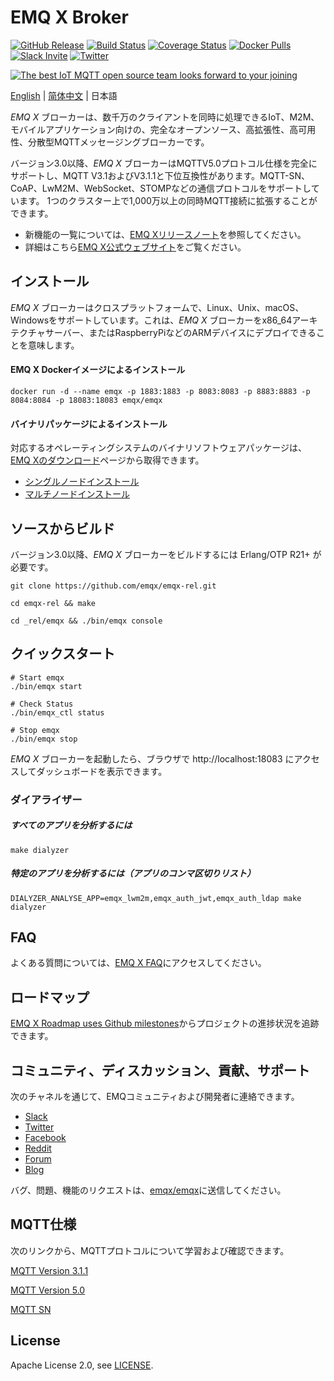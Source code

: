 # EMQ X Broker

[![GitHub Release](https://img.shields.io/github/release/emqx/emqx?color=brightgreen)](https://github.com/emqx/emqx/releases)
[![Build Status](https://travis-ci.org/emqx/emqx.svg)](https://travis-ci.org/emqx/emqx)
[![Coverage Status](https://coveralls.io/repos/github/emqx/emqx/badge.svg)](https://coveralls.io/github/emqx/emqx)
[![Docker Pulls](https://img.shields.io/docker/pulls/emqx/emqx)](https://hub.docker.com/r/emqx/emqx)
[![Slack Invite](<https://slack-invite.emqx.io/badge.svg>)](https://slack-invite.emqx.io)
[![Twitter](https://img.shields.io/badge/Twitter-EMQ%20X-1DA1F2?logo=twitter)](https://twitter.com/emqtt)

[![The best IoT MQTT open source team looks forward to your joining](https://www.emqx.io/static/img/github_readme_en_bg.png)](https://www.emqx.io/careers)

[English](./README.md) | [简体中文](./README-CN.md) | 日本語

*EMQ X* ブローカーは、数千万のクライアントを同時に処理できるIoT、M2M、モバイルアプリケーション向けの、完全なオープンソース、高拡張性、高可用性、分散型MQTTメッセージングブローカーです。

バージョン3.0以降、*EMQ X* ブローカーはMQTTV5.0プロトコル仕様を完全にサポートし、MQTT V3.1およびV3.1.1と下位互換性があります。MQTT-SN、CoAP、LwM2M、WebSocket、STOMPなどの通信プロトコルをサポートしています。 1つのクラスター上で1,000万以上の同時MQTT接続に拡張することができます。

- 新機能の一覧については、[EMQ Xリリースノート](https://github.com/emqx/emqx/releases)を参照してください。
- 詳細はこちら[EMQ X公式ウェブサイト](https://www.emqx.io/)をご覧ください。

## インストール

*EMQ X* ブローカーはクロスプラットフォームで、Linux、Unix、macOS、Windowsをサポートしています。これは、*EMQ X* ブローカーをx86_64アーキテクチャサーバー、またはRaspberryPiなどのARMデバイスにデプロイできることを意味します。

#### EMQ X Dockerイメージによるインストール

```
docker run -d --name emqx -p 1883:1883 -p 8083:8083 -p 8883:8883 -p 8084:8084 -p 18083:18083 emqx/emqx
```

#### バイナリパッケージによるインストール

対応するオペレーティングシステムのバイナリソフトウェアパッケージは、[EMQ Xのダウンロード](https://www.emqx.io/downloads)ページから取得できます。

- [シングルノードインストール](https://docs.emqx.io/broker/latest/en/getting-started/installation.html)
- [マルチノードインストール](https://docs.emqx.io/broker/latest/en/advanced/cluster.html)

## ソースからビルド

バージョン3.0以降、*EMQ X* ブローカーをビルドするには Erlang/OTP R21+ が必要です。

```
git clone https://github.com/emqx/emqx-rel.git

cd emqx-rel && make

cd _rel/emqx && ./bin/emqx console
```

## クイックスタート

```
# Start emqx
./bin/emqx start

# Check Status
./bin/emqx_ctl status

# Stop emqx
./bin/emqx stop
```

*EMQ X* ブローカーを起動したら、ブラウザで http://localhost:18083 にアクセスしてダッシュボードを表示できます。

### ダイアライザー
##### すべてのアプリを分析するには
```
make dialyzer
```

##### 特定のアプリを分析するには（アプリのコンマ区切りリスト）
```
DIALYZER_ANALYSE_APP=emqx_lwm2m,emqx_auth_jwt,emqx_auth_ldap make dialyzer
```

## FAQ

よくある質問については、[EMQ X FAQ](https://docs.emqx.io/broker/latest/en/faq/faq.html)にアクセスしてください。

## ロードマップ

[EMQ X Roadmap uses Github milestones](https://github.com/emqx/emqx/milestones)からプロジェクトの進捗状況を追跡できます。

## コミュニティ、ディスカッション、貢献、サポート

次のチャネルを通じて、EMQコミュニティおよび開発者に連絡できます。

- [Slack](https://slack-invite.emqx.io/)
- [Twitter](https://twitter.com/emqtt)
- [Facebook](https://www.facebook.com/emqxmqtt)
- [Reddit](https://www.reddit.com/r/emqx/)
- [Forum](https://groups.google.com/d/forum/emqtt)
- [Blog](https://medium.com/@emqtt)

バグ、問題、機能のリクエストは、[emqx/emqx](https://github.com/emqx/emqx/issues)に送信してください。

## MQTT仕様

次のリンクから、MQTTプロトコルについて学習および確認できます。

[MQTT Version 3.1.1](https://docs.oasis-open.org/mqtt/mqtt/v3.1.1/os/mqtt-v3.1.1-os.html)

[MQTT Version 5.0](https://docs.oasis-open.org/mqtt/mqtt/v5.0/cs02/mqtt-v5.0-cs02.html)

[MQTT SN](http://mqtt.org/new/wp-content/uploads/2009/06/MQTT-SN_spec_v1.2.pdf)

## License

Apache License 2.0, see [LICENSE](https://github.com/emqx/MQTTX/blob/master/LICENSE).
